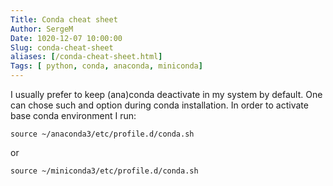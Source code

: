 ```yaml
---
Title: Conda cheat sheet
Author: SergeM
Date: 1020-12-07 10:00:00
Slug: conda-cheat-sheet 
aliases: [/conda-cheat-sheet.html]
Tags: [ python, conda, anaconda, miniconda]
---
```




I usually prefer to keep (ana)conda deactivate in my system by default. One can chose such and option during conda installation.
In order to activate base conda environment I run:

    source ~/anaconda3/etc/profile.d/conda.sh

or 

    source ~/miniconda3/etc/profile.d/conda.sh
